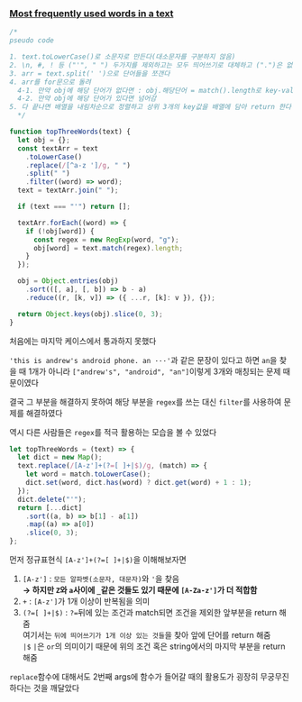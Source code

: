 ### [Most frequently used words in a text](https://www.codewars.com/kata/51e056fe544cf36c410000fb/train/javascript)

```js
/*
pseudo code

1. text.toLowerCase()로 소문자로 만든다(대소문자를 구분하지 않음)
2. \n, #, ! 등 ("'", " ") 두가지를 제외하고는 모두 띄어쓰기로 대체하고 (".")은 없앤다
3. arr = text.split(' ')으로 단어들을 쪼갠다
4. arr를 for문으로 돌려
  4-1. 만약 obj에 해당 단어가 없다면 : obj.해당단어 = match().length로 key-value를 만들어줌
  4-2. 만약 obj에 해당 단어가 있다면 넘어감
5. 다 끝나면 배열을 내림차순으로 정렬하고 상위 3개의 key값을 배열에 담아 return 한다 (Object.keys(arr).slice(0, 3)) => 빈배열이면 알아서 []로 return 해줌
  */
```

```js
function topThreeWords(text) {
  let obj = {};
  const textArr = text
    .toLowerCase()
    .replace(/[^a-z ']/g, " ")
    .split(" ")
    .filter((word) => word);
  text = textArr.join(" ");

  if (text === "'") return [];

  textArr.forEach((word) => {
    if (!obj[word]) {
      const regex = new RegExp(word, "g");
      obj[word] = text.match(regex).length;
    }
  });

  obj = Object.entries(obj)
    .sort(([, a], [, b]) => b - a)
    .reduce((r, [k, v]) => ({ ...r, [k]: v }), {});

  return Object.keys(obj).slice(0, 3);
}
```

처음에는 마지막 케이스에서 통과하지 못했다

`'this is andrew's android phone. an ···'`과 같은 문장이 있다고 하면 `an`을 찾을 때 1개가 아니라 `["andrew's", "android", "an"]`이렇게 3개와 매칭되는 문제 때문이였다

결국 그 부분을 해결하지 못하여 해당 부분을 `regex`를 쓰는 대신 `filter`를 사용하여 문제를 해결하였다

역시 다른 사람들은 `regex`를 적극 활용하는 모습을 볼 수 있었다

```js
let topThreeWords = (text) => {
  let dict = new Map();
  text.replace(/[A-z']+(?=[ ]+|$)/g, (match) => {
    let word = match.toLowerCase();
    dict.set(word, dict.has(word) ? dict.get(word) + 1 : 1);
  });
  dict.delete("'");
  return [...dict]
    .sort((a, b) => b[1] - a[1])
    .map((a) => a[0])
    .slice(0, 3);
};
```

먼저 정규표현식 `[A-z']+(?=[ ]+|$)`을 이해해보자면

1. `[A-z']` : `모든 알파벳(소문자, 대문자)`와 `'`을 찾음<br />
   **&rarr; 하지만 `Z`와 `a`사이에 `_`같은 것들도 있기 때문에 `[A-Za-z']`가 더 적합함**
2. `+` : `[A-z']`가 1개 이상이 반복됨을 의미
3. `(?=[ ]+|$)` : `?=`뒤에 있는 조건과 match되면 조건을 제외한 앞부분을 return 해줌<br />
   여기서는 `뒤에 띄어쓰기가 1개 이상 있는 것들`을 찾아 앞에 단어를 return 해줌<br />
   `|$` `|`은 `or`의 의미이기 때문에 위의 조건 혹은 string에서의 마지막 부분을 return 해줌

`replace`함수에 대해서도 2번째 args에 함수가 들어갈 때의 활용도가 굉장히 무궁무진하다는 것을 깨달았다
